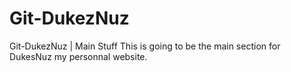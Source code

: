 # Git-DukezNuz
Git-DukezNuz | Main Stuff
This is going to be the main section for DukesNuz my personnal website.
